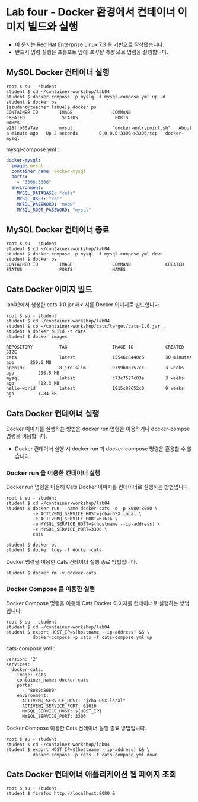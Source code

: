 Lab four - Docker 환경에서 컨테이너 이미지 빌드와 실행
===

* 이 문서는 Red Hat Enterprise Linux 7.3 을 기반으로 작성됐습니다.
* 반드시 명령 실행은 프롬프트 앞에 *표시된 계정* 으로 명령을 실행합니다.  


## MySQL Docker 컨테이너 실행

```
root $ su - student
student $ cd ~/container-workshop/lab04
student $ docker-compose -p myslq -f mysql-compose.yml up -d
student $ docker ps
[student@teacher lab04]$ docker ps
CONTAINER ID        IMAGE               COMMAND                  CREATED              STATUS              PORTS                    NAMES
e28ffb60a7ae        mysql               "docker-entrypoint.sh"   About a minute ago   Up 2 seconds        0.0.0.0:3306->3306/tcp   docker-mysql
```
mysql-compose.yml : 
```yaml
docker-mysql:
  image: mysql
  container_name: docker-mysql
  ports:
    - "3306:3306"
  environment:
    MYSQL_DATABASE: "cats"
    MYSQL_USER: "cat"
    MYSQL_PASSWORD: "meow"
    MYSQL_ROOT_PASSWORD: "mysql"
```

## MySQL Docker 컨테이너 종료

```
root $ su - student
student $ cd ~/container-workshop/lab04
student $ docker-compose -p mysql -f mysql-compose.yml down
student $ docker ps
CONTAINER ID        IMAGE               COMMAND             CREATED             STATUS              PORTS               NAMES 
```
 
## Cats Docker 이미지 빌드

lab02에서 생성한 cats-1.0.jar 패키지를 Docker 이미지로 빌드합니다.

```
root $ su - student
student $ cd ~/container-workshop/lab04
student $ cp ~/container-workshop/cats/target/cats-1.0.jar .
student $ docker build -t cats .
student $ docker images

REPOSITORY          TAG                 IMAGE ID            CREATED             SIZE
cats                latest              15546c8440c6        30 minutes ago      250.6 MB
openjdk             8-jre-slim          9799b08757cc        3 weeks ago         206.5 MB
mysql               latest              c73c7527c03a        3 weeks ago         412.3 MB
hello-world         latest              1815c82652c0        9 weeks ago         1.84 kB
```

## Cats Docker 컨테이너 실행

Docker 이미지를 실행하는 방법은 docker run 명령을 이용하거나 docker-compse 명령을 이용합니다. 
* Docker 컨테이너 실행 시 docker run 과 docker-compose 명령은 혼용할 수 없습니다
### Docker run 을 이용한 컨테이너 실행

Docker run 명령을 이용해 Cats Docker 이미지를 컨테이너로 실행하는 방법입니다. 

```
root $ su - student
student $ cd ~/container-workshop/lab04
student $ docker run --name docker-cats -d -p 8080:8080 \
          -e ACTIVEMQ_SERVICE_HOST=jcha-OSX.local \
          -e ACTIVEMQ_SERVICE_PORT=61616 \
          -e MYSQL_SERVICE_HOST=$(hostname --ip-address) \
          -e MYSQL_SERVICE_PORT=3306 \
          cats
          
student $ docker ps          
student $ docker logs -f docker-cats
```
Docker 명령을 이용한 Cats 컨테이너 실행 종료 방법입니다. 

```
student $ docker rm -v docker-cats
```

### Docker Compose 를 이용한 실행

Docker Compose 명령을 이용해 Cats Docker 이미지를 컨테이너로 실행하는 방법입니다.

```
root $ su - student
student $ cd ~/container-workshop/lab04
student $ export HOST_IP=$(hostname --ip-address) && \
          docker-compose -p cats -f cats-compose.yml up
```

cats-compose.yml : 
```
version: '2'
services:
  docker-cats:
    image: cats
    container_name: docker-cats
    ports:
      - "8080:8080"
    environment:
      ACTIVEMQ_SERVICE_HOST: "jcha-OSX.local"
      ACTIVEMQ_SERVICE_PORT: 61616
      MYSQL_SERVICE_HOST: ${HOST_IP}
      MYSQL_SERVICE_PORT: 3306
```

Docker Compose 이용한 Cats 컨테이너 실행 종료 방법입니다. 
```
root $ su - student
student $ cd ~/container-workshop/lab04
student $ export HOST_IP=$(hostname --ip-address) && \
          docker-compose -p cats -f cats-compose.yml down
```

## Cats Docker 컨테이너 애플리케이션 웹 페이지 조회

```
root $ su - student
student $ firefox http://localhost:8080 &
```  